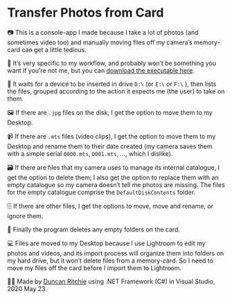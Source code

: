 # Transfer Photos from Card
📷 This is a console-app I made because I take a lot of photos (and sometimes video too) and manually moving files off my camera’s memory-card can get a little tedious.

🚀 It’s very specific to my workflow, and probably won’t be something you want if you’re not me, but you can [download the executable here](https://github.com/DuncanRitchie/TransferPhotosFromCard/blob/main/TransferPhotosFromCard/bin/Release/TransferPhotosFromCard.exe).

🔌 It waits for a device to be inserted in drive `D:\` (or `E:\` or `F:\` ), then lists the files, grouped according to the action it expects me (the user) to take on them.

🖼️ If there are `.jpg` files on the disk, I get the option to move them to my Desktop.

📹 If there are `.mts` files (video clips), I get the option to move them to my Desktop and rename them to their date created (my camera saves them with a simple serial `0000.mts`, `0001.mts`, ..., which I dislike).

🗃️ If there are files that my camera uses to manage its internal catalogue, I get the option to delete them; I also get the option to replace them with an empty catalogue so my camera doesn’t tell me photos are missing. The files for the empty catalogue comprise the `DefaultDiskContents` folder.

🗄️ If there are other files, I get the options to move, move and rename, or ignore them.

📂 Finally the program deletes any empty folders on the card.

💻 Files are moved to my Desktop because I use Lightroom to edit my photos and videos, and its import process will organize them into folders on my hard drive, but it won’t delete files from a memory-card. So I need to move my files off the card before I import them to Lightroom.

👨‍💻 Made by [Duncan Ritchie](https://www.duncanritchie.co.uk/) using .NET Framework (C#) in Visual Studio, 2020 May 23.
